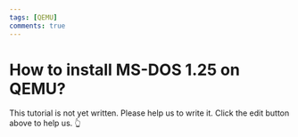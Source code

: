 ```yaml
---
tags: [QEMU]
comments: true
---
```


# How to install MS-DOS 1.25 on QEMU?

This tutorial is not yet written. Please help us to write it. Click the edit button above to help us. 👆